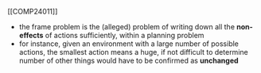 [[COMP24011]]

- the frame problem is the (alleged) problem of writing down all the **non-effects** of actions sufficiently, within a planning problem
- for instance, given an environment with a large number of possible actions, the smallest action means a huge, if not difficult to determine number of other things would have to be confirmed as **unchanged**